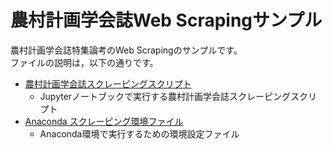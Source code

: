 # 農村計画学会誌Web Scrapingサンプル
農村計画学会誌特集論考のWeb Scrapingのサンプルです。  
ファイルの説明は，以下の通りです。

- [農村計画学会誌スクレーピングスクリプト](https://github.com/wata909/arp_scraping/blob/main/arp.ipynb)
  - Jupyterノートブックで実行する農村計画学会誌スクレーピングスクリプト
- [Anaconda スクレーピング環境ファイル](https://github.com/wata909/arp_scraping/blob/main/arp_scraping_20230118.yaml)
  - Anaconda環境で実行するための環境設定ファイル
